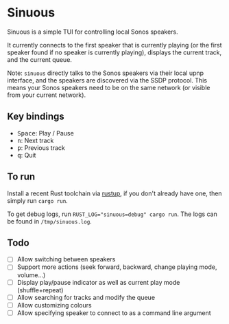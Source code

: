 # Sinuous

Sinuous is a simple TUI for controlling local Sonos speakers.

It currently connects to the first speaker that is currently playing (or the first speaker found if no speaker is currently playing), displays the current track, and the current queue.

Note: `sinuous` directly talks to the Sonos speakers via their local upnp interface, and the speakers are discovered via the SSDP protocol. This means your Sonos speakers need to be on the same network (or visible from your current network).

## Key bindings
- <kbd>Space</kbd>: Play / Pause
- <kbd>n</kbd>: Next track
- <kbd>p</kbd>: Previous track
- <kbd>q</kbd>: Quit

## To run
Install a recent Rust toolchain via [rustup](https://rustup.rs), if you don't already have one, then simply run `cargo run`.

To get debug logs, run `RUST_LOG="sinuous=debug" cargo run`. The logs can be found in `/tmp/sinuous.log`.

## Todo
- [ ] Allow switching between speakers
- [ ] Support more actions (seek forward, backward, change playing mode, volume...)
- [ ] Display play/pause indicator as well as current play mode (shuffle+repeat)
- [ ] Allow searching for tracks and modify the queue
- [ ] Allow customizing colours
- [ ] Allow specifying speaker to connect to as a command line argument
